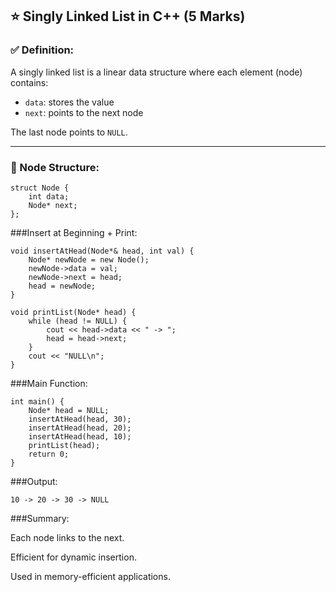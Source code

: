 ## ⭐ Singly Linked List in C++ (5 Marks)

### ✅ Definition:
A singly linked list is a linear data structure where each element (node) contains:
- `data`: stores the value
- `next`: points to the next node

The last node points to `NULL`.

---

### 🔧 Node Structure:
```
struct Node {
    int data;
    Node* next;
};
```

###Insert at Beginning + Print:
```
void insertAtHead(Node*& head, int val) {
    Node* newNode = new Node();
    newNode->data = val;
    newNode->next = head;
    head = newNode;
}

void printList(Node* head) {
    while (head != NULL) {
        cout << head->data << " -> ";
        head = head->next;
    }
    cout << "NULL\n";
}
```

###Main Function:
```
int main() {
    Node* head = NULL;
    insertAtHead(head, 30);
    insertAtHead(head, 20);
    insertAtHead(head, 10);
    printList(head);
    return 0;
}
```

###Output:
```
10 -> 20 -> 30 -> NULL
```

###Summary:

Each node links to the next.

Efficient for dynamic insertion.

Used in memory-efficient applications.
